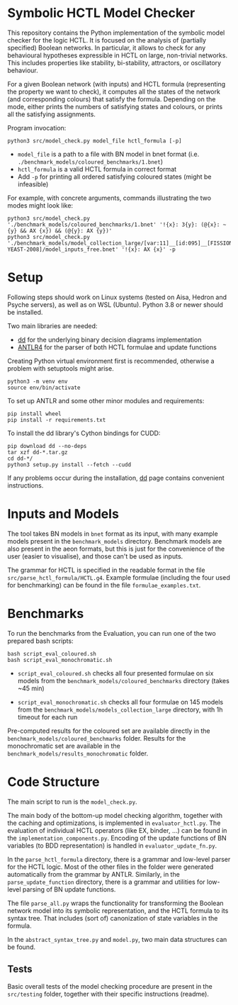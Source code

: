 # Symbolic HCTL Model Checker

This repository contains the Python implementation of the symbolic model checker for the logic HCTL.
It is focused on the analysis of (partially specified) Boolean networks. In particular, it allows to check for any behavioural hypotheses expressible in HCTL on large, non-trivial networks. 
This includes properties like stability, bi-stability, attractors, or oscillatory behaviour.

For a given Boolean network (with inputs) and HCTL formula (representing the property we want to check), it computes all the states of the network (and corresponding colours) that satisfy the formula.
Depending on the mode, either prints the numbers of satisfying states and colours, or prints all the satisfying assignments.

Program invocation:
```
python3 src/model_check.py model_file hctl_formula [-p]
```

- `model_file` is a path to a file with BN model in bnet format (i.e. `./benchmark_models/coloured_benchmarks/1.bnet`)
- `hctl_formula` is a valid HCTL formula in correct format
- Add `-p` for printing all ordered satisfying coloured states (might be infeasible)

For example, with concrete arguments, commands illustrating the two modes might look like:
```
python3 src/model_check.py './benchmark_models/coloured_benchmarks/1.bnet' '!{x}: 3{y}: (@{x}: ~{y} && AX {x}) && (@{y}: AX {y})'
python3 src/model_check.py './benchmark_models/model_collection_large/[var:11]__[id:095]__[FISSION-YEAST-2008]/model_inputs_free.bnet' '!{x}: AX {x}' -p
```


# Setup

Following steps should work on Linux systems (tested on Aisa, Hedron and Psyche servers), as well as on WSL (Ubuntu). Python 3.8 or newer should be installed.

Two main libraries are needed:
- [dd](https://github.com/tulip-control/dd) for the underlying binary decision diagrams implementation
- [ANTLR4](https://github.com/antlr/antlr4/blob/master/doc/python-target.md) for the parser of both HCTL formulae and update functions

Creating Python virtual environment first is recommended, otherwise a problem with setuptools might arise.
```
python3 -m venv env
source env/bin/activate
```

To set up ANTLR and some other minor modules and requirements:
```
pip install wheel
pip install -r requirements.txt
```

To install the dd library's Cython bindings for CUDD:
```
pip download dd --no-deps  
tar xzf dd-*.tar.gz  
cd dd-*/  
python3 setup.py install --fetch --cudd  
```

If any problems occur during the installation, [dd](https://github.com/tulip-control/dd) page contains convenient instructions.


# Inputs and Models

The tool takes BN models in `bnet` format as its input, with many example models present in the `benchmark_models` directory. 
Benchmark models are also present in the aeon formats, but this is just for the convenience of the user (easier to visualise), and those can't be used as inputs.

The grammar for HCTL is specified in the readable format in the file `src/parse_hctl_formula/HCTL.g4`. 
Example formulae (including the four used for benchmarking) can be found in the file `formulae_examples.txt`.


# Benchmarks

To run the benchmarks from the Evaluation, you can run one of the two prepared bash scripts:

```
bash script_eval_coloured.sh
bash script_eval_monochromatic.sh
```
- `script_eval_coloured.sh` checks all four presented formulae on six models from the `benchmark_models/coloured_benchmarks` directory (takes ~45 min)

- `script_eval_monochromatic.sh` checks all four formulae on 145 models from the `benchmark_models/models_collection_large` directory, with 1h timeout for each run

Pre-computed results for the coloured set are available directly in the `benchmark_models/coloured_benchmarks` folder.
Results for the monochromatic set are available in the `benchmark_models/results_monochromatic` folder.


# Code Structure

The main script to run is the `model_check.py`.

The main body of the bottom-up model checking algorithm, together with the caching and optimizations, is implemented in `evaluator_hctl.py`.
The evaluation of individual HCTL operators (like EX, binder, ...) can be found in the `implementation_components.py`.
Encoding of the update functions of BN variables (to BDD representation) is handled in `evaluator_update_fn.py`.

In the `parse_hctl_formula` directory, there is a grammar and low-level parser for the HCTL logic.
Most of the other files in the folder were generated automatically from the grammar by ANTLR.
Similarly, in the `parse_update_function` directory, there is a grammar and utilities for low-level parsing of BN update functions.

The file `parse_all.py` wraps the functionality for transforming the Boolean network model into its symbolic representation, and the HCTL formula to its syntax tree.
That includes (sort of) canonization of state variables in the formula.

In the `abstract_syntax_tree.py` and `model.py`, two main data structures can be found.

## Tests

Basic overall tests of the model checking procedure are present in the `src/testing` folder, together with their specific instructions (readme).
